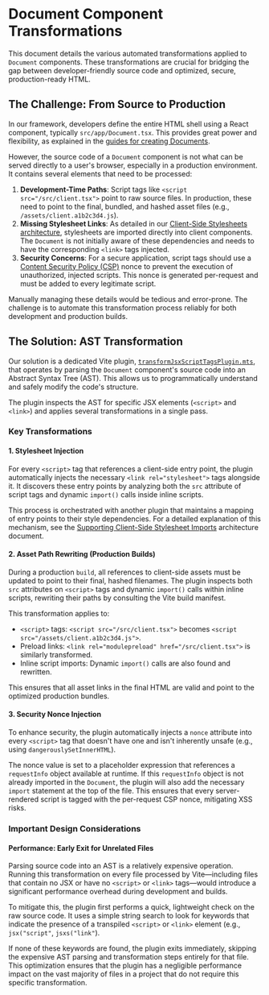 # Document Component Transformations

This document details the various automated transformations applied to `Document` components. These transformations are crucial for bridging the gap between developer-friendly source code and optimized, secure, production-ready HTML.

## The Challenge: From Source to Production

In our framework, developers define the entire HTML shell using a React component, typically `src/app/Document.tsx`. This provides great power and flexibility, as explained in the [guides for creating Documents](./guides/frontend/documents.mdx).

However, the source code of a `Document` component is not what can be served directly to a user's browser, especially in a production environment. It contains several elements that need to be processed:

1.  **Development-Time Paths**: Script tags like `<script src="/src/client.tsx">` point to raw source files. In production, these need to point to the final, bundled, and hashed asset files (e.g., `/assets/client.a1b2c3d4.js`).
2.  **Missing Stylesheet Links**: As detailed in our [Client-Side Stylesheets architecture](./clientStylesheets.md), stylesheets are imported directly into client components. The `Document` is not initially aware of these dependencies and needs to have the corresponding `<link>` tags injected.
3.  **Security Concerns**: For a secure application, script tags should use a [Content Security Policy (CSP)](https://developer.mozilla.org/en-US/docs/Web/HTTP/CSP) nonce to prevent the execution of unauthorized, injected scripts. This nonce is generated per-request and must be added to every legitimate script.

Manually managing these details would be tedious and error-prone. The challenge is to automate this transformation process reliably for both development and production builds.

## The Solution: AST Transformation

Our solution is a dedicated Vite plugin, [`transformJsxScriptTagsPlugin.mts`](https://github.com/redwoodjs/sdk/blob/90679fbeee4af5cc2d026a42475432278d53ef55/sdk/src/vite/transformJsxScriptTagsPlugin.mts), that operates by parsing the `Document` component's source code into an Abstract Syntax Tree (AST). This allows us to programmatically understand and safely modify the code's structure.

The plugin inspects the AST for specific JSX elements (`<script>` and `<link>`) and applies several transformations in a single pass.

### Key Transformations

#### 1. Stylesheet Injection

For every `<script>` tag that references a client-side entry point, the plugin automatically injects the necessary `<link rel="stylesheet">` tags alongside it. It discovers these entry points by analyzing both the `src` attribute of script tags and dynamic `import()` calls inside inline scripts.

This process is orchestrated with another plugin that maintains a mapping of entry points to their style dependencies. For a detailed explanation of this mechanism, see the [Supporting Client-Side Stylesheet Imports](./clientStylesheets.md) architecture document.

#### 2. Asset Path Rewriting (Production Builds)

During a production `build`, all references to client-side assets must be updated to point to their final, hashed filenames. The plugin inspects both `src` attributes on `<script>` tags and dynamic `import()` calls within inline scripts, rewriting their paths by consulting the Vite build manifest.

This transformation applies to:

-   `<script>` tags: `<script src="/src/client.tsx">` becomes `<script src="/assets/client.a1b2c3d4.js">`.
-   Preload links: `<link rel="modulepreload" href="/src/client.tsx">` is similarly transformed.
-   Inline script imports: Dynamic `import()` calls are also found and rewritten.

This ensures that all asset links in the final HTML are valid and point to the optimized production bundles.

#### 3. Security Nonce Injection

To enhance security, the plugin automatically injects a `nonce` attribute into every `<script>` tag that doesn't have one and isn't inherently unsafe (e.g., using `dangerouslySetInnerHTML`).

The nonce value is set to a placeholder expression that references a `requestInfo` object available at runtime. If this `requestInfo` object is not already imported in the `Document`, the plugin will also add the necessary `import` statement at the top of the file. This ensures that every server-rendered script is tagged with the per-request CSP nonce, mitigating XSS risks.

### Important Design Considerations

#### Performance: Early Exit for Unrelated Files

Parsing source code into an AST is a relatively expensive operation. Running this transformation on every file processed by Vite—including files that contain no JSX or have no `<script>` or `<link>` tags—would introduce a significant performance overhead during development and builds.

To mitigate this, the plugin first performs a quick, lightweight check on the raw source code. It uses a simple string search to look for keywords that indicate the presence of a transpiled `<script>` or `<link>` element (e.g., `jsx("script"`, `jsxs("link"`).

If none of these keywords are found, the plugin exits immediately, skipping the expensive AST parsing and transformation steps entirely for that file. This optimization ensures that the plugin has a negligible performance impact on the vast majority of files in a project that do not require this specific transformation. 